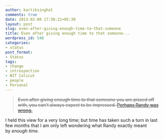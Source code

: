 ```yaml
---
author: kartiksinghal
comments: true
date: 2013-02-08 17:50:21+05:30
layout: post
slug: even-after-giving-enough-time-to-that-someone
title: Even after giving enough time to that someone...
wordpress_id: 548
categories:
- status
post_format:
- Status
tags:
- change
- introspection
- NIT Calicut
- people
- Personal
---
```


> <del>Even after giving enough time to that someone you are pissed off with, you can't always expect to be impressed. [Perhaps Randy was wrong.](http://k4rtik.wordpress.com/2010/12/24/something-that-has-stuck-with-me-after-a/)</del>


I held this view for a very long time; but time has taken such a turn in last few months that I am only left wondering what Randy exactly meant by _enough time_.
